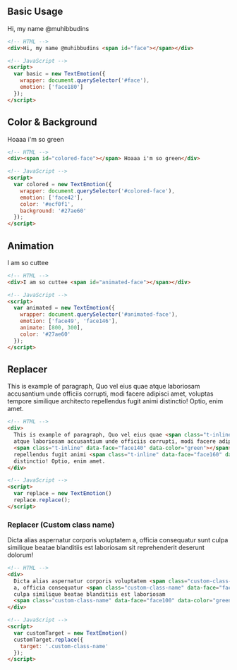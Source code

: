 ## Basic Usage

<div class="demo">Hi, my name @muhibbudins <span id="face"></span></div>

```html
<!-- HTML -->
<div>Hi, my name @muhibbudins <span id="face"></span></div>

<!-- JavaScript -->
<script>
  var basic = new TextEmotion({
    wrapper: document.querySelector('#face'),
    emotion: ['face180']
  });
</script>
```

## Color & Background

<div class="demo"><span id="colored-face"></span> Hoaaa i'm so green</div>

```html
<!-- HTML -->
<div><span id="colored-face"></span> Hoaaa i'm so green</div>

<!-- JavaScript -->
<script>
  var colored = new TextEmotion({
    wrapper: document.querySelector('#colored-face'),
    emotion: ['face42'],
    color: '#ecf0f1',
    background: '#27ae60'
  });
</script>
```

## Animation

<div class="demo">I am so cuttee <span id="animated-face"></span></div>

```html
<!-- HTML -->
<div>I am so cuttee <span id="animated-face"></span></div>

<!-- JavaScript -->
<script>
  var animated = new TextEmotion({
    wrapper: document.querySelector('#animated-face'),
    emotion: ['face49', 'face146'],
    animate: [800, 300],
    color: '#27ae60'
  });
</script>
```

## Replacer

<div class="demo">
  This is example of paragraph, Quo vel eius quae <span class="t-inline" data-face="face20"></span> atque laboriosam accusantium unde officiis corrupti, modi facere adipisci amet, voluptas tempore <span class="t-inline" data-face="face140" data-color="green"></span> similique architecto repellendus fugit animi <span class="t-inline" data-face="face160" data-color="#333333" data-background="#EFEFEF"></span> distinctio! Optio, enim amet.
</div>

```html
<!-- HTML -->
<div>
  This is example of paragraph, Quo vel eius quae <span class="t-inline" data-face="face20"></span>
  atque laboriosam accusantium unde officiis corrupti, modi facere adipisci amet, voluptas tempore
  <span class="t-inline" data-face="face140" data-color="green"></span> similique architecto
  repellendus fugit animi <span class="t-inline" data-face="face160" data-color="#333333" data-background="#EFEFEF"></span>
  distinctio! Optio, enim amet.
</div>

<!-- JavaScript -->
<script>
  var replace = new TextEmotion()
  replace.replace();
</script>
```

### Replacer (Custom class name)

<div class="demo">
  Dicta alias aspernatur corporis voluptatem <span class="custom-class-name" data-face="face25" data-color="blue"></span>
  a, officia consequatur <span class="custom-class-name" data-face="face122" data-color="red"></span> sunt
  culpa similique beatae blanditiis est laboriosam
  <span class="custom-class-name" data-face="face100" data-color="green"></span> sit reprehenderit deserunt dolorum!
</div>

```html
<!-- HTML -->
<div>
  Dicta alias aspernatur corporis voluptatem <span class="custom-class-name" data-face="face25" data-color="blue"></span>
  a, officia consequatur <span class="custom-class-name" data-face="face122" data-color="red"></span> sunt
  culpa similique beatae blanditiis est laboriosam
  <span class="custom-class-name" data-face="face100" data-color="green"></span> sit reprehenderit deserunt dolorum!
</div>

<!-- JavaScript -->
<script>
  var customTarget = new TextEmotion()
  customTarget.replace({
    target: '.custom-class-name'
  });
</script>
```
